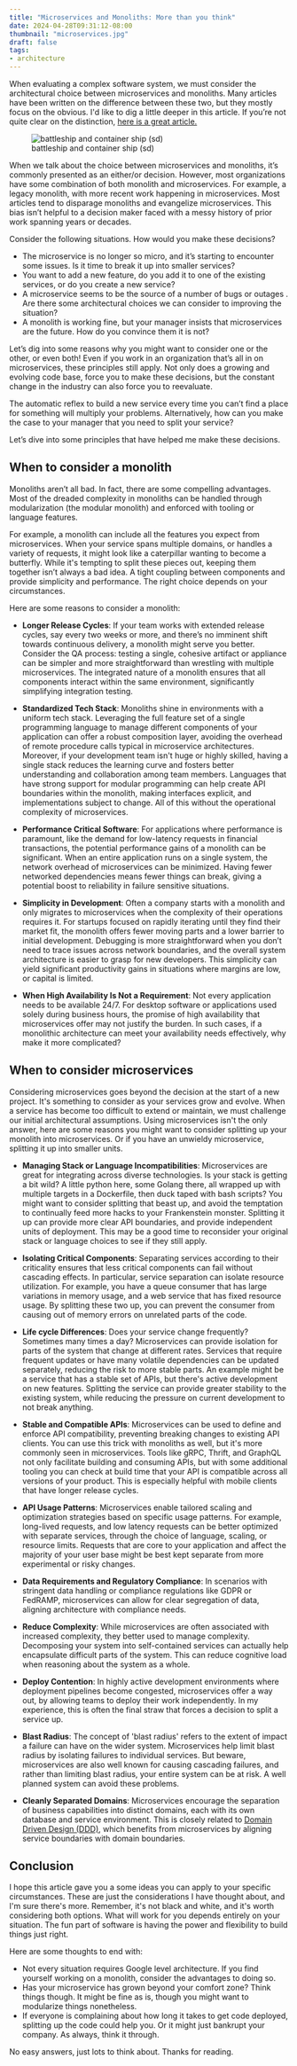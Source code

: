 ```yaml
---
title: "Microservices and Monoliths: More than you think"
date: 2024-04-28T09:31:12-08:00
thumbnail: "microservices.jpg"
draft: false
tags:
- architecture
---
```


When evaluating a complex software system, we must consider the architectural choice between microservices and monoliths. Many articles have been written on the difference between these two, but they mostly focus on the obvious. I'd like to dig a little deeper in this article. If you’re not quite clear on the distinction, [here is a great article.](https://aws.amazon.com/compare/the-difference-between-monolithic-and-microservices-architecture/)

<!--more-->

<figure>
    <img src="microservices.jpg" alt="battleship and container ship (sd)" loading="lazy">
    <figcaption>battleship and container ship (sd)</figcaption>
</figure>

When we talk about the choice between microservices and monoliths, it’s commonly presented as an either/or decision. However, most organizations have some combination of both monolith and microservices.  For example, a legacy monolith, with more recent work happening in microservices. Most articles tend to disparage monoliths and evangelize microservices. This bias isn’t helpful to a decision maker faced with a messy history of prior work spanning years or decades.

Consider the following situations.  How would you make these decisions?

- The microservice is no longer so micro, and it’s starting to encounter some issues. Is it time to break it up into smaller services? 
- You want to add a new feature, do you add it to one of the existing services, or do you create a new service?
- A microservice seems to be the source of a number of bugs or outages . Are there some architectural choices we can consider to improving the situation?
- A monolith is working fine, but your manager insists that microservices are the future.  How do you convince them it is not?

Let’s dig into some reasons why you might want to consider one or the other, or even both!  Even if you work in an organization that’s all in on microservices, these principles still apply. Not only does a growing and evolving code base, force you to make these decisions, but the constant change in the industry can also force you to reevaluate.

The automatic reflex to build a new service every time you can’t find a place for something will multiply your problems. Alternatively, how can you make the case to your manager that you need to split your service?

Let’s dive into some principles that have helped me make these decisions.
## When to consider a monolith

Monoliths aren’t all bad. In fact, there are some compelling advantages. Most of the dreaded complexity in monoliths can be handled through modularization (the modular monolith) and enforced with tooling or language features.

For example, a monolith can include all the features you expect from microservices. When your service spans multiple domains, or handles a variety of requests, it might look like a caterpillar wanting to become a butterfly. While it's tempting to split these pieces out, keeping them together isn’t always a bad idea.  A tight coupling between components and provide simplicity and performance.  The right choice depends on your circumstances.

Here are some reasons to consider a monolith:

- **Longer Release Cycles**: If your team works with extended release cycles, say every two weeks or more, and there’s no imminent shift towards continuous delivery, a monolith might serve you better. Consider the QA process: testing a single, cohesive artifact or appliance can be simpler and more straightforward than wrestling with multiple microservices. The integrated nature of a monolith ensures that all components interact within the same environment, significantly simplifying integration testing.  

- **Standardized Tech Stack**: Monoliths shine in environments with a uniform tech stack. Leveraging the full feature set of a single programming language to manage different components of your application can offer a robust composition layer, avoiding the overhead of remote procedure calls typical in microservice architectures. Moreover, if your development team isn't huge or highly skilled, having a single stack reduces the learning curve and fosters better understanding and collaboration among team members. Languages that have strong support for modular programming can help create API boundaries within the monolith, making interfaces explicit, and implementations subject to change.  All of this without the operational complexity of microservices.

- **Performance Critical Software**: For applications where performance is paramount, like the demand for low-latency requests in financial transactions, the potential performance gains of a monolith can be significant. When an entire application runs on a single system, the network overhead of microservices can be minimized.  Having fewer networked dependencies means fewer things can break, giving a potential boost to reliability in failure sensitive situations.

- **Simplicity in Development**: Often a company starts with a monolith and only migrates to microservices when the complexity of their operations requires it. For startups focused on rapidly iterating until they find their market fit, the monolith offers fewer moving parts and a lower barrier to initial development. Debugging is more straightforward when you don’t need to trace issues across network boundaries, and the overall system architecture is easier to grasp for new developers.  This simplicity can yield significant productivity gains in situations where margins are low, or capital is limited.

- **When High Availability Is Not a Requirement**: Not every application needs to be available 24/7. For desktop software or applications used solely during business hours, the promise of high availability that microservices offer may not justify the burden. In such cases, if a monolithic architecture can meet your availability needs effectively, why make it more complicated?

## When to consider microservices

Considering microservices goes beyond the decision at the start of a new project.  It's something to consider as your services grow and evolve.  When a service has become too difficult to extend or maintain, we must challenge our initial architectural assumptions.  Using microservices isn't the only answer, here are some reasons you might want to consider splitting up your monolith into microservices.  Or if you have an unwieldy microservice, splitting it up into smaller units.

- **Managing Stack or Language Incompatibilities**: Microservices are great for integrating across diverse technologies. Is your stack is getting a bit wild? A little python here, some Golang there, all wrapped up with multiple targets in a Dockerfile, then duck taped with bash scripts?  You might want to consider splitting that beast up, and avoid the temptation to continually feed more hacks to your Frankenstein monster. Splitting it up can provide more clear API boundaries, and provide independent units of deployment.  This may be a good time to reconsider your original stack or language choices to see if they still apply.

- **Isolating Critical Components**: Separating services according to their criticality ensures that less critical components can fail without cascading effects. In particular, service separation can isolate resource utilization.  For example, you have a queue consumer that has large variations in memory usage, and a web service that has fixed resource usage.  By splitting these two up, you can prevent the consumer from causing out of memory errors on unrelated parts of the code.

- **Life cycle Differences**: Does your service change frequently? Sometimes many times a day? Microservices can provide isolation for parts of the system that change at different rates. Services that require frequent updates or have many volatile dependencies can be updated separately, reducing the risk to more stable parts.  An example might be a service that has a stable set of APIs, but there's active development on new features.  Splitting the service can provide greater stability to the existing system, while reducing the pressure on current development to not break anything.

- **Stable and Compatible APIs**: Microservices can be used to define and enforce API compatibility, preventing breaking changes to existing API clients. You can use this trick with monoliths as well, but it's more commonly seen in microservices. Tools like gRPC, Thrift, and GraphQL not only facilitate building and consuming APIs, but with some additional tooling you can check at build time that your API is compatible across all versions of your product.  This is especially helpful with mobile clients that have longer release cycles.

- **API Usage Patterns**: Microservices enable tailored scaling and optimization strategies based on specific usage patterns.  For example, long-lived requests, and low latency requests can be better optimized with separate services, through the choice of language, scaling, or resource limits.  Requests that are core to your application and affect the majority of your user base might be best kept separate from more experimental or risky changes.

- **Data Requirements and Regulatory Compliance**: In scenarios with stringent data handling or compliance regulations like GDPR or FedRAMP, microservices can allow for clear segregation of data, aligning architecture with compliance needs. 

- **Reduce Complexity**: While microservices are often associated with increased complexity, they better used to manage complexity. Decomposing your system into self-contained services can actually help encapsulate difficult parts of the system. This can reduce cognitive load when reasoning about the system as a whole.

- **Deploy Contention**: In highly active development environments where deployment pipelines become congested, microservices offer a way out, by allowing teams to deploy their work independently. In my experience, this is often the final straw that forces a decision to split a service up.

- **Blast Radius**: The concept of 'blast radius' refers to the extent of impact a failure can have on the wider system. Microservices help limit blast radius by isolating failures to individual services. But beware, microservices are also well known for causing cascading failures, and rather than limiting blast radius, your entire system can be at risk. A well planned system can avoid these problems.

- **Cleanly Separated Domains**: Microservices encourage the separation of business capabilities into distinct domains, each with its own database and service environment. This is closely related to [Domain Driven Design (DDD)](https://en.wikipedia.org/wiki/Domain-driven_design), which benefits from microservices by aligning service boundaries with domain boundaries.

## Conclusion

I hope this article gave you a some ideas you can apply to your specific circumstances. These are just the considerations I have thought about, and I'm sure there's more. Remember, it's not black and white, and it's worth considering both options. What will work for you depends entirely on your situation. The fun part of software is having the power and flexibility to build things just right.

Here are some thoughts to end with:

- Not every situation requires Google level architecture. If you find yourself working on a monolith, consider the advantages to doing so.   
- Has your microservice has grown beyond your comfort zone?  Think things though.  It might be fine as is, though you might want to modularize things nonetheless.
- If everyone is complaining about how long it takes to get code deployed, splitting up the code could help you.  Or it might just bankrupt your company.  As always, think it through.

No easy answers, just lots to think about. Thanks for reading.

